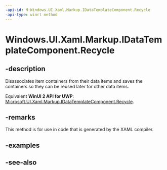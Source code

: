 ```yaml
---
-api-id: M:Windows.UI.Xaml.Markup.IDataTemplateComponent.Recycle
-api-type: winrt method
---
```


<!-- Method syntax
public void Recycle()
-->

# Windows.UI.Xaml.Markup.IDataTemplateComponent.Recycle

## -description
Disassociates item containers from their data items and saves the containers so they can be reused later for other data items.

Equivalent **WinUI 2 API for UWP**: [Microsoft.UI.Xaml.Markup.IDataTemplateComponent.Recycle](/windows/winui/api/microsoft.ui.xaml.markup.idatatemplatecomponent.recycle).

## -remarks
This method is for use in code that is generated by the XAML compiler.

## -examples

## -see-also
